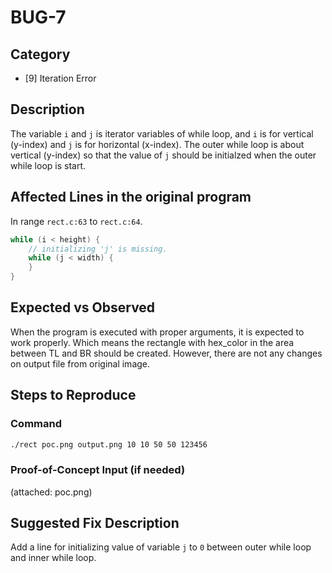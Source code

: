 # BUG-7

## Category

- [9] Iteration Error

## Description

The variable `i` and `j` is iterator variables of while loop, and `i` is for vertical (y-index) and `j` is for horizontal (x-index). The outer while loop is about vertical (y-index) so that the value of `j` should be initialzed when the outer while loop is start.


## Affected Lines in the original program

In range `rect.c:63` to `rect.c:64`.
```c
while (i < height) {
    // initializing 'j' is missing.
    while (j < width) {
    }
}
```

## Expected vs Observed

When the program is executed with proper arguments, it is expected to work properly. Which means the rectangle with hex_color in the area between TL and BR should be created. However, there are not any changes on output file from original image.

## Steps to Reproduce

### Command

```bash
./rect poc.png output.png 10 10 50 50 123456
```

### Proof-of-Concept Input (if needed)

(attached: poc.png)

## Suggested Fix Description

Add a line for initializing value of variable `j` to `0` between outer while loop and inner while loop.